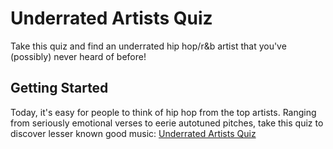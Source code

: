 # Underrated Artists Quiz

Take this quiz and find an underrated hip hop/r&b artist that you've (possibly) never heard of before!

## Getting Started

Today, it's easy for people to think of hip hop from the top artists. Ranging from seriously emotional verses to eerie autotuned pitches, take this quiz to discover lesser known good music: <a href="https://ahale43.github.io/Underrated-Artists-Quiz/">Underrated Artists Quiz</a>

